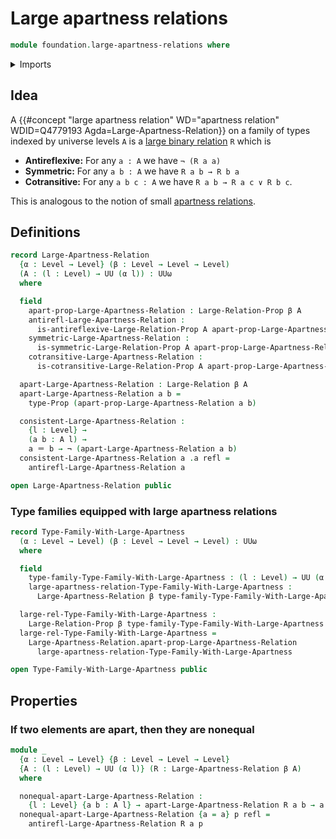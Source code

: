 # Large apartness relations

```agda
module foundation.large-apartness-relations where
```

<details><summary>Imports</summary>

```agda
open import foundation.cartesian-product-types
open import foundation.disjunction
open import foundation.identity-types
open import foundation.large-binary-relations
open import foundation.negated-equality
open import foundation.negation
open import foundation.propositions
open import foundation.universe-levels
```

</details>

## Idea

A
{{#concept "large apartness relation" WD="apartness relation" WDID=Q4779193 Agda=Large-Apartness-Relation}}
on a family of types indexed by universe levels `A` is a
[large binary relation](foundation.large-binary-relations.md) `R` which is

- **Antireflexive:** For any `a : A` we have `¬ (R a a)`
- **Symmetric:** For any `a b : A` we have `R a b → R b a`
- **Cotransitive:** For any `a b c : A` we have `R a b → R a c ∨ R b c`.

This is analogous to the notion of small
[apartness relations](foundation.apartness-relations.md).

## Definitions

```agda
record Large-Apartness-Relation
  {α : Level → Level} (β : Level → Level → Level)
  (A : (l : Level) → UU (α l)) : UUω
  where

  field
    apart-prop-Large-Apartness-Relation : Large-Relation-Prop β A
    antirefl-Large-Apartness-Relation :
      is-antireflexive-Large-Relation-Prop A apart-prop-Large-Apartness-Relation
    symmetric-Large-Apartness-Relation :
      is-symmetric-Large-Relation-Prop A apart-prop-Large-Apartness-Relation
    cotransitive-Large-Apartness-Relation :
      is-cotransitive-Large-Relation-Prop A apart-prop-Large-Apartness-Relation

  apart-Large-Apartness-Relation : Large-Relation β A
  apart-Large-Apartness-Relation a b =
    type-Prop (apart-prop-Large-Apartness-Relation a b)

  consistent-Large-Apartness-Relation :
    {l : Level} →
    (a b : A l) →
    a ＝ b → ¬ (apart-Large-Apartness-Relation a b)
  consistent-Large-Apartness-Relation a .a refl =
    antirefl-Large-Apartness-Relation a

open Large-Apartness-Relation public
```

### Type families equipped with large apartness relations

```agda
record Type-Family-With-Large-Apartness
  (α : Level → Level) (β : Level → Level → Level) : UUω
  where

  field
    type-family-Type-Family-With-Large-Apartness : (l : Level) → UU (α l)
    large-apartness-relation-Type-Family-With-Large-Apartness :
      Large-Apartness-Relation β type-family-Type-Family-With-Large-Apartness

  large-rel-Type-Family-With-Large-Apartness :
    Large-Relation-Prop β type-family-Type-Family-With-Large-Apartness
  large-rel-Type-Family-With-Large-Apartness =
    Large-Apartness-Relation.apart-prop-Large-Apartness-Relation
      large-apartness-relation-Type-Family-With-Large-Apartness

open Type-Family-With-Large-Apartness public
```

## Properties

### If two elements are apart, then they are nonequal

```agda
module _
  {α : Level → Level} {β : Level → Level → Level}
  {A : (l : Level) → UU (α l)} (R : Large-Apartness-Relation β A)
  where

  nonequal-apart-Large-Apartness-Relation :
    {l : Level} {a b : A l} → apart-Large-Apartness-Relation R a b → a ≠ b
  nonequal-apart-Large-Apartness-Relation {a = a} p refl =
    antirefl-Large-Apartness-Relation R a p
```
